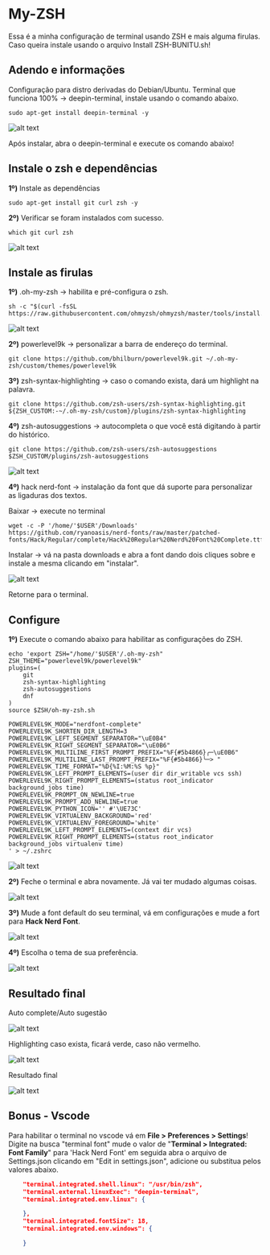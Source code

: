 # My-ZSH
Essa é a minha configuração de terminal usando ZSH e mais alguma firulas.
Caso queira instale usando o arquivo Install ZSH-BUNITU.sh!

## Adendo e informações
Configuração para distro derivadas do Debian/Ubuntu.
Terminal que funciona 100%  -> deepin-terminal, instale usando o comando abaixo.
``` shell
sudo apt-get install deepin-terminal -y
```

![alt text](image/01_instalado.png)

Após instalar, abra o deepin-terminal e execute os comando abaixo!


## Instale o zsh e dependências

__1º)__ Instale as dependências
``` shell
sudo apt-get install git curl zsh -y
```

__2º)__ Verificar se foram instalados com sucesso.
``` shell
which git curl zsh
```

![alt text](image/02_instalado.png)

## Instale as firulas

__1º)__ .oh-my-zsh -> habilita e pré-configura o zsh.
``` shell
sh -c "$(curl -fsSL https://raw.githubusercontent.com/ohmyzsh/ohmyzsh/master/tools/install.sh)"
```
![alt text](image/03_instalado.png)

__2º)__ powerlevel9k -> personalizar a barra de endereço do terminal.
``` shell
git clone https://github.com/bhilburn/powerlevel9k.git ~/.oh-my-zsh/custom/themes/powerlevel9k
```

__3º)__ zsh-syntax-highlighting -> caso o comando exista, dará um highlight na palavra.
``` shell
git clone https://github.com/zsh-users/zsh-syntax-highlighting.git ${ZSH_CUSTOM:-~/.oh-my-zsh/custom}/plugins/zsh-syntax-highlighting 
```

__4º)__ zsh-autosuggestions -> autocompleta o que você está digitando à partir do histórico.
``` shell
git clone https://github.com/zsh-users/zsh-autosuggestions $ZSH_CUSTOM/plugins/zsh-autosuggestions
```
![alt text](image/04_instalado.png)

__4º)__ hack nerd-font -> instalação da font que dá suporte para personalizar as ligaduras dos textos.

Baixar -> execute no terminal 
``` shell
wget -c -P '/home/'$USER'/Downloads' https://github.com/ryanoasis/nerd-fonts/raw/master/patched-fonts/Hack/Regular/complete/Hack%20Regular%20Nerd%20Font%20Complete.ttf
```

Instalar -> vá na pasta downloads e abra a font dando dois cliques sobre e instale a mesma clicando em "instalar".

![alt text](image/11_instalado.png)

Retorne para o terminal.


## Configure

__1º)__ Execute o comando abaixo para habilitar as configurações do ZSH.
``` shell
echo 'export ZSH="/home/'$USER'/.oh-my-zsh"
ZSH_THEME="powerlevel9k/powerlevel9k"
plugins=(
	git
	zsh-syntax-highlighting
	zsh-autosuggestions
	dnf
)
source $ZSH/oh-my-zsh.sh

POWERLEVEL9K_MODE="nerdfont-complete"
POWERLEVEL9K_SHORTEN_DIR_LENGTH=3
POWERLEVEL9K_LEFT_SEGMENT_SEPARATOR="\uE0B4"
POWERLEVEL9K_RIGHT_SEGMENT_SEPARATOR="\uE0B6"
POWERLEVEL9K_MULTILINE_FIRST_PROMPT_PREFIX="%F{#5b4866}╭─\uE0B6"
POWERLEVEL9K_MULTILINE_LAST_PROMPT_PREFIX="%F{#5b4866}╰─> "
POWERLEVEL9K_TIME_FORMAT="%D{%I:%M:%S %p}"
POWERLEVEL9K_LEFT_PROMPT_ELEMENTS=(user dir dir_writable vcs ssh)
POWERLEVEL9K_RIGHT_PROMPT_ELEMENTS=(status root_indicator background_jobs time)
POWERLEVEL9K_PROMPT_ON_NEWLINE=true
POWERLEVEL9K_PROMPT_ADD_NEWLINE=true
POWERLEVEL9K_PYTHON_ICON='' #'\UE73C'
POWERLEVEL9K_VIRTUALENV_BACKGROUND='red'
POWERLEVEL9K_VIRTUALENV_FOREGROUND='white'
POWERLEVEL9K_LEFT_PROMPT_ELEMENTS=(context dir vcs)
POWERLEVEL9K_RIGHT_PROMPT_ELEMENTS=(status root_indicator background_jobs virtualenv time)
' > ~/.zshrc
```

![alt text](image/06_instalado.png)


__2º)__ Feche o terminal e abra novamente. Já vai ter mudado algumas coisas.

![alt text](image/10_instalado.png)

__3º)__ Mude a font default do seu terminal, vá em configurações e mude a fort para __Hack Nerd Font__. 

![alt text](image/08_instalado.png)


__4º)__ Escolha o tema de sua preferência.

![alt text](image/09_instalado.png)


## Resultado final 

Auto complete/Auto sugestão

![alt text](image/12_instalado.png)

Highlighting caso exista, ficará verde, caso não vermelho.

![alt text](image/13_instalado.png)


Resultado final

![alt text](image/14_instalado.png)


## Bonus - Vscode

Para habilitar o terminal no vscode vá em __File > Preferences > Settings__!
Digite na busca "terminal font" mude o valor de "__Terminal > Integrated: Font Family__" para  'Hack Nerd Font' em seguida abra o arquivo de Settings.json clicando em "Edit in settings.json", adicione ou substitua pelos valores abaixo.
```json
	"terminal.integrated.shell.linux": "/usr/bin/zsh",
	"terminal.external.linuxExec": "deepin-terminal",
	"terminal.integrated.env.linux": {

	},
	"terminal.integrated.fontSize": 18,
	"terminal.integrated.env.windows": {

	}
```
